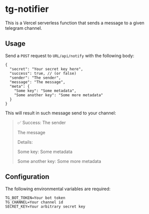 # tg-notifier

This is a Vercel serverless function that sends a message to a given
telegram channel.

## Usage

Send a `POST` request to `URL/api/notify` with the following body:

```jsonc
{
  "secret": "Your secret key here",
  "success": true, // (or false)
  "sender": "The sender",
  "message": "The message",
  "meta": {
    "Some key": "Some metadata",
    "Some another key": "Some more metadata"
  }
}
```

This will result in such message send to your channel:

> ✅ Success: The sender
> 
> The message
> 
> Details:
> 
> Some key: Some metadata
> 
> Some another key: Some more metadata

## Configuration

The following environmental variables are required:

```
TG_BOT_TOKEN=Your bot token
TG_CHANNEL=Your channel id
SECRET_KEY=Your arbitrary secret key
```
